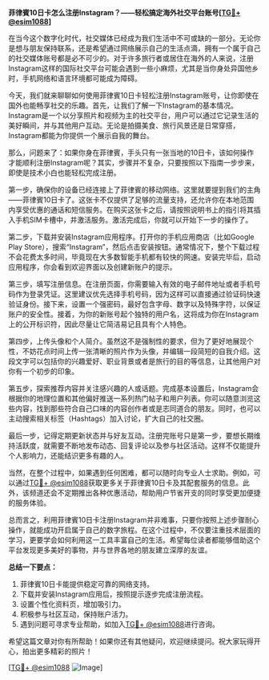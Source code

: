 **菲律賓10日卡怎么注册Instagram？——轻松搞定海外社交平台账号[[TG💪+ @esim1088](https://t.me/s/esim1088)]**

在当今这个数字化时代，社交媒体已经成为我们生活中不可或缺的一部分。无论你是想与朋友保持联系，还是希望通过网络展示自己的生活点滴，拥有一个属于自己的社交媒体账号都是必不可少的。对于许多旅行者或居住在海外的人来说，注册Instagram这样的国际社交平台可能会遇到一些小麻烦，尤其是当你身处异国他乡时，手机网络和语言环境都可能成为障碍。

今天，我们就来聊聊如何使用菲律賓10日卡轻松注册Instagram账号，让你即使在国外也能畅享社交的乐趣。首先，让我们了解一下Instagram的基本情况。Instagram是一个以分享照片和视频为主的社交平台，用户可以通过它记录生活的美好瞬间，并与其他用户互动。无论是拍摄美食、旅行风景还是日常穿搭，Instagram都能为你提供一个展示自我的舞台。

那么，问题来了：如果你身在菲律賓，手头只有一张当地的10日卡，该如何操作才能顺利注册Instagram呢？其实，步骤并不复杂，只要按照以下指南一步步来，即使是技术小白也能轻松完成注册。

第一步，确保你的设备已经连接上了菲律賓的移动网络。这里就要提到我们的主角——菲律賓10日卡了。这张卡不仅提供了足够的流量支持，还允许你在本地范围内享受优惠的通话和短信服务。在购买这张卡之后，请按照说明书上的指引将其插入手机SIM卡槽中，并激活服务。激活完成后，你就可以开始下一步的操作了。

第二步，下载并安装Instagram应用程序。打开你的手机应用商店（比如Google Play Store），搜索“Instagram”，然后点击安装按钮。通常情况下，整个下载过程不会花费太多时间，毕竟现在大多数智能手机都有较快的网速。安装完毕后，启动应用程序，你会看到欢迎界面以及创建新账户的提示。

第三步，填写注册信息。在注册页面，你需要输入有效的电子邮件地址或者手机号码作为登录凭证。这里建议优先选择手机号码，因为这样可以直接通过验证码快速验证身份。接下来，设置一个强密码，最好包含字母、数字以及特殊字符，以保证账户的安全性。接着，为你的新账号起个独特的用户名，这将成为你在Instagram上的公开标识符，因此尽量让它简洁易记且具有个人特色。

第四步，上传头像和个人简介。虽然这不是强制性的要求，但为了更好地展现个性，不妨花点时间上传一张清晰的照片作为头像，并编辑一段简短的自我介绍。这段文字可以包括你的兴趣爱好、职业背景或者是旅行的目的等信息，让其他用户对你有一个初步的印象。

第五步，探索推荐内容并关注感兴趣的人或话题。完成基本设置后，Instagram会根据你的地理位置和其他偏好推送一系列热门帖子和用户列表。你可以随意浏览这些内容，找到那些符合自己口味的内容创作者或是志同道合的朋友。同时，也可以主动搜索相关标签（Hashtags）加入讨论，扩大自己的社交圈。

最后一步，记得定期更新状态并与好友互动。注册完账号只是第一步，要想长期维持活跃度，就需要不断地发布动态、回复评论以及参与社区活动。这样不仅能提升个人影响力，还能结识更多有趣的人。

当然，在整个过程中，如果遇到任何困难，都可以随时向专业人士求助。例如，可以通过[TG💪+ @esim1088](https://t.me/s/esim1088)获取更多关于菲律賓10日卡及其配套服务的信息。此外，该频道还会不定期推出各种优惠活动，帮助用户节省开支的同时享受更加便捷的服务体验。

总而言之，利用菲律賓10日卡注册Instagram并非难事，只要你按照上述步骤耐心操作，就能成功开启属于自己的数字旅程。在这个过程中，不仅要注重技术层面的学习，更要学会如何利用这一工具丰富自己的生活。希望每位读者都能够借助这个平台发现更多美好的事物，并与世界各地的朋友建立深厚的友谊。

**总结一下要点：**
1. 菲律賓10日卡能提供稳定可靠的网络支持。
2. 下载并安装Instagram应用后，按照提示逐步完成注册流程。
3. 设置个性化资料页，增加吸引力。
4. 积极参与社区互动，保持账户活力。
5. 遇到问题可寻求专业帮助，如加入[TG💪+ @esim1088](https://t.me/s/esim1088)进行咨询。

希望这篇文章对你有所帮助！如果你还有其他疑问，欢迎继续提问。祝大家玩得开心，拍出更多精彩的照片！

[[TG💪+ @esim1088](https://t.me/s/esim1088) ![Image](https://i.postimg.cc/4NQfJmqS/Snipaste-2025-05-13-00-14-12.png)]